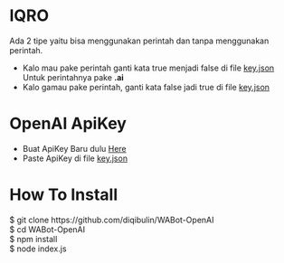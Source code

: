 # IQRO
Ada 2 tipe yaitu bisa menggunakan perintah dan tanpa menggunakan perintah.
- Kalo mau pake perintah ganti kata true menjadi false di file <a href="https://github.com/diqibulin/WABot-OpenAI/edit/main/README.md#iqro">key.json</a>
Untuk perintahnya pake <b>.ai</b>
- Kalo gamau pake perintah, ganti kata false jadi true di file <a href="https://github.com/diqibulin/WABot-OpenAI/edit/main/README.md#iqro">key.json</a>
# OpenAI ApiKey
- Buat ApiKey Baru dulu <a href="https://beta.openai.com/account/api-keys">Here<a/>
- Paste ApiKey di file <a href="https://github.com/diqibulin/WABot-OpenAI/edit/main/README.md#iqro">key.json</a>
# How To Install
  <div id="box">$ git clone https://github.com/diqibulin/WABot-OpenAI
<br>$ cd WABot-OpenAI
<br>$ npm install
<br>$ node index.js</div>
